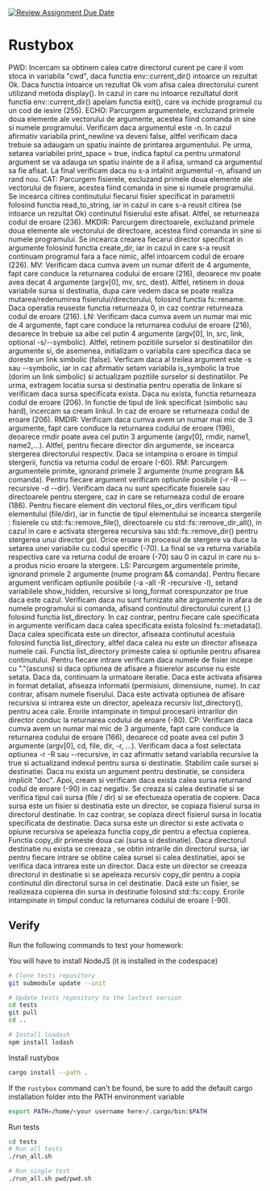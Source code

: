 [![Review Assignment Due Date](https://classroom.github.com/assets/deadline-readme-button-24ddc0f5d75046c5622901739e7c5dd533143b0c8e959d652212380cedb1ea36.svg)](https://classroom.github.com/a/iYoQzOhX)
# Rustybox

PWD: Incercam sa obtinem calea catre directorul curent pe care il vom stoca in variabila "cwd", daca functia env::current_dir() intoarce un rezultat Ok. Daca functia intoarce un rezultat Ok vom afisa calea directorului curent utilizand metoda display(). In cazul in care nu intoarce rezultatul dorit functia env::current_dir() apelam functia exit(), care va inchide programul cu un cod de iesire (255).
ECHO: Parcurgem argumentele, excluzand primele doua elemente ale vectorului de argumente, acestea fiind comanda in sine si numele programului. Verificam daca argumentul este -n. In cazul afirmativ variabila print_newline va deveni false, altfel verificam daca trebuie sa adaugam un spatiu inainte de printarea argumentului. Pe urma, setarea variabilei print_space = true, indica faptul ca pentru urmatorul argument se va adauga un spatiu inainte de a il afisa, urmand ca argumentul sa fie afisat. La final verificam daca nu s-a intalnit argumentul -n, afisand un rand nou.
CAT: Parcurgem fisierele, excluzand primele doua elemente ale vectorului de fisiere, acestea fiind comanda in sine si numele programului. Se incearca citirea continutului fiecarui fisier specificat in parametrii folosind functia read_to_string, iar in cazul in care s-a reusit citirea (se intoarce un rezultat Ok) continutul fisierului este afisat. Altfel, se returneaza codul de eroare (236).
MKDIR: Parcurgem directoarele, excluzand primele doua elemente ale vectorului de directoare, acestea fiind comanda in sine si numele programului. Se incearca crearea fiecarui director specificat in argumente folosind functia create_dir, iar in cazul in care s-a reusit continuam programul fara a face nimic, alfel intoarcem codul de eroare (226).
MV: Verificam daca cumva avem un numar diferit de 4 argumente, fapt care conduce la returnarea codului de eroare (216), deoarece mv poate avea decat 4 argumente (argv[0], mv, src, dest). Altfel, retinem in doua variabile sursa si destinatia, dupa care vedem daca se poate realiza mutarea/redenumirea fisierului/directorului, folosind functia fs::rename. Daca operatia reuseste functia returneaza 0, in caz contrar returneaza codul de eroare (216).
LN: Verificam daca cumva avem un numar mai mic de 4 argumente, fapt care conduce la returnarea codului de eroare (216), deoarece ln trebuie sa aibe cel putin 4 argumente (argv[0], ln, src, link, optional -s/--symbolic). Altfel, retinem pozitiile surselor si destinatiilor din argumente si, de asemenea, initializam o variabila care specifica daca se doreste un link simbolic (false). Verficam daca al treilea argument este -s sau --symbolic, iar in caz afirmativ setam variabila is_symbolic la true (dorim un link simbolic) si actualizam pozitiile surselor si destinatiilor. Pe urma, extragem locatia sursa si destinatia pentru operatia de linkare si verificam daca sursa specificata exista. Daca nu exista, functia returneaza codul de eroare (206). In functie de tipul de link specificat (simbolic sau hard), incercam sa cream linkul. In caz de eroare se returneaza codul de eroare (206).
RMDIR: Verificam daca cumva avem un numar mai mic de 3 argumente, fapt care conduce la returnarea codului de eroare (196), deoarece rmdir poate avea cel putin 3 argumente (argv[0], rmdir, name1, name2,...). Altfel, pentru fiecare director din argumente, se incearca stergerea directorului respectiv. Daca se intampina o eroare in timpul stergerii, functia va returna codul de eroare (-60).
RM: Parcurgem argumentele primite, ignorand primele 2 argumente (nume program && comanda). Pentru fiecare argument verificam optiunile posibile (-r -R --recursive -d --dir). Verificam daca nu sunt specificate fisierele sau directoarele pentru stergere, caz in care se returneaza codul de eroare (186). Pentru fiecare element din vectorul files_or_dirs verificam tipul elementului (file/dir), iar in functie de tipul elementului se incearca stergerile : fisierele cu std::fs::remove_file(), directoarele cu std::fs::remove_dir_all(), in cazul in care e activata stergerea recursiva sau std::fs::remove_dir() pentru stergerea unui director gol. Orice eroare in procesul de stergere va duce la setarea unei variabile cu codul specific (-70). La final se va returna variabila respectiva care va returna codul de eroare (-70) sau 0 in cazul in care nu s-a produs nicio eroare la stergere.
LS: Parcurgem argumentele primite, ignorand primele 2 argumente (nume program && comanda). Pentru fiecare argument verificam optiunile posibile (-a -all -R -recursive -l), setand variabilele show_hidden, recursive si long_format corespunzator pe true daca este cazul. Verificam daca nu sunt furnizate alte argumente in afara de numele programului si comanda, afisand continutul directorului curent (.) folosind functia list_directory. In caz contrar, pentru fiecare cale specificata in argumente verificam daca calea specificata exista folosind fs::metadata(). Daca calea specificata este un director, afiseaza continutul acestuia folosind functia list_directory, altfel daca calea nu este un director afiseaza numele caii. Functia list_directory primeste calea si optiunile pentru afisarea continutului. Pentru fiecare intrare verificam daca numele de fisier incepe cu "."(ascuns) si daca optiunea de afisare a fisierelor ascunse nu este setata. Daca da, continuam la urmatoare iteratie. Daca este activata afisarea in format detaliat, afiseaza informatii (permisiuni, dimensiune, nume). In caz contrar, afisam numele fiserului. Daca este activata optiunea de afisare recursiva si intrarea este un director, apeleaza recursiv list_directory(), pentru acea cale. Erorile intampinate in timpul procesarii intrarilor din director conduc la returnarea codului de eroare (-80).
CP: Verificam daca cumva avem un numar mai mic de 3 argumente, fapt care conduce la returnarea codului de eroare (166), deoarece cd poate avea cel putin 3 argumente (argv[0], cd, file, dir, -r, ...). Verificam daca a fost selectata optiunea -r -R sau --recursive, in caz afirmativ setand variabila recursive la true si actualizand indexul pentru sursa si destinatie. Stabilim caile sursei si destinatiei. Daca nu exista un argument pentru destinatie, se considera implicit "doc". Apoi, cream si verificam daca exista calea sursa returnand codul de eroare (-90) in caz negativ. Se creaza si calea destinatie si se verifica tipul caii sursa (file / dir) si se efectueaza operatia de copiere. Daca sursa este un fisier si destinatia este un director, se copiaza fisierul sursa in directorul destinatie. In caz contrar, se copiaza direct fisierul sursa in locatia specificata de destinatie. Daca sursa este un director si este activata o opiune recursiva se apeleaza functia copy_dir pentru a efectua copierea. Functia copy_dir primeste doua cai (sursa si destinatie). Daca directorul destinatie nu exista se creeaza , se obtin intrarile din directorul sursa, iar pentru fiecare intrare se obtine calea sursei si calea destinatiei, apoi se verifica daca intrarea este un director. Daca este un director se creeaza directorul in destinatie si se apeleaza recursiv copy_dir pentru a copia continutul din directorul sursa in cel destinatie. Dacă este un fisier, se realizeaza copierea din sursa in destinatie folosind std::fs::copy. Erorile intampinate in timpul conduc la returnarea codului de eroare (-90).

## Verify

Run the following commands to test your homework:

You will have to install NodeJS (it is installed in the codespace)

```bash
# Clone tests repository
git submodule update --init 

# Update tests repository to the lastest version
cd tests
git pull 
cd ..

# Install loadash
npm install lodash
```

Install rustybox

```bash
cargo install --path .
```

If the `rustybox` command can't be found, be sure to add the default cargo installation folder into the PATH environment variable

```bash
export PATH=/home/<your username here>/.cargo/bin:$PATH
```

Run tests

```bash
cd tests
# Run all tests 
./run_all.sh

# Run single test
./run_all.sh pwd/pwd.sh
```
